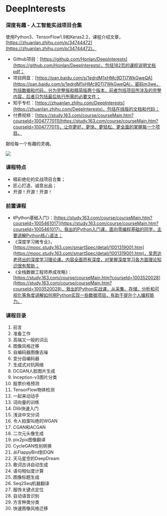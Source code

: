 # DeepInterests

### 深度有趣 - 人工智能实战项目合集

使用Python3、TensorFlow1.9和Keras2.2，课程介绍文章，[https://zhuanlan.zhihu.com/p/34744472](https://zhuanlan.zhihu.com/p/34744472)。

- Github项目：[https://github.com/Honlan/DeepInterests](https://github.com/Honlan/DeepInterests)，包括182页的课程说明文档pdf；
- 项目网盘：[https://pan.baidu.com/s/1edrdM1xHMc9DTI7WkGweQA](https://pan.baidu.com/s/1edrdM1xHMc9DTI7WkGweQA)，密码m3we，包括数据和代码，分为完整版和精简版两个版本，前者包括项目所涉及的完整内容，后者只包括最后执行所需的必要文件；
- 知乎专栏：[https://zhuanlan.zhihu.com/DeepInterests](https://zhuanlan.zhihu.com/DeepInterests)，包括在线版的文档和代码；
- 付费视频：[https://study.163.com/course/courseMain.htm?courseId=1004777011](https://study.163.com/course/courseMain.htm?courseId=1004777011)，让你更好、更快、更轻松、更全面的掌握每一个项目。

献给每一个有趣的灵魂。

![](宣传.png)

### 课程特点

- 精彩绝伦的实战项目合集；
- 匠心打造、诚意出品；
- 开源！开源！开源！

### 前置课程

- 《Python基础入门》：[https://study.163.com/course/courseMain.htm?courseId=1005461017](https://study.163.com/course/courseMain.htm?courseId=1005461017)，我出的Python入门课，面向零编程基础的同学，主要讲解Python核心语法；
- 《深度学习微专业》，[https://mooc.study.163.com/smartSpec/detail/1001319001.htm](https://mooc.study.163.com/smartSpec/detail/1001319001.htm)，吴恩达老师出的深度学习理论课，内容全面而有深度，对掌握深度学习各方面理论知识很有帮助；
- 《全栈数据工程师养成攻略》：[https://study.163.com/course/courseMain.htm?courseId=1003520028](https://study.163.com/course/courseMain.htm?courseId=1003520028)，我出的Python实战课，从采集、存储、分析和可视化等角度讲解如何用Python实现一些数据项目，有助于提升个人编程能力。

### 课程目录

01. 前言
02. 准备工作
03. 高端又一般的词云
04. 图像风格迁移
05. 自编码器图像去噪
06. 变分自编码器
07. 生成式对抗网络
08. DCGAN人脸图片生成
09. Inception-v3图片分类
10. 股票价格预测
11. TensorFlow物体检测
12. 一起来动动手
13. 词向量的训练
14. Dlib快速入门
15. 浅谈中文分词
16. 令人拍案叫绝的WGAN
17. CGAN和ACGAN
18. 二次元头像生成
19. pix2pix图像翻译
20. CycleGAN性别转换
21. 从FlappyBird到DQN
22. 天马星空的DeepDream
23. 歌词古诗自动生成
24. 语句相似度计算
25. 图像标题生成
26. Seq2Seq机器翻译
27. 服饰关键点定位
28. 自动语音识别
29. 方言种类分类
30. 快速图像风格迁移

